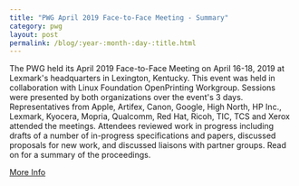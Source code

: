 ```yaml
---
title: "PWG April 2019 Face-to-Face Meeting - Summary"
category: pwg
layout: post
permalink: /blog/:year-:month-:day-:title.html
---
```


The PWG held its April 2019 Face-to-Face Meeting on April 16-18, 2019 at Lexmark's headquarters in Lexington, Kentucky. This event was held in collaboration with Linux Foundation OpenPrinting Workgroup. Sessions were presented by both organizations over the event's 3 days. Representatives from Apple, Artifex, Canon, Google, High North, HP Inc., Lexmark, Kyocera, Mopria, Qualcomm, Red Hat, Ricoh, TIC, TCS and Xerox attended the meetings. Attendees reviewed work in progress including drafts of a number of in-progress specifications and papers, discussed proposals for new work, and discussed liaisons with partner groups. Read on for a summary of the proceedings.

<a class="btn btn-secondary btn-sm" href="https://www.pwg.org/blog/pwg-april-2019-F2F-summary.html">More Info</a>
